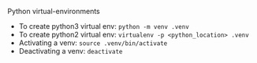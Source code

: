 [//]: # (venv)
Python virtual-environments

- To create python3 virtual env: `python -m venv .venv`
- To create python2 virtual env: `virtualenv -p <python_location> .venv`
- Activating a venv: `source .venv/bin/activate`
- Deactivating a venv: `deactivate`
